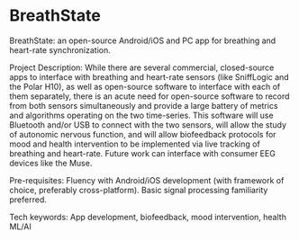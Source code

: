 # BreathState

BreathState: an open-source Android/iOS and PC app for breathing and heart-rate synchronization.

Project Description: While there are several commercial, closed-source apps to interface with breathing and heart-rate sensors (like SniffLogic and the Polar H10), as well as open-source software to interface with each of them separately, there is an acute need for open-source software to record from both sensors simultaneously and provide a large battery of metrics and algorithms operating on the two time-series. This software will use Bluetooth and/or USB to connect with the two sensors, will allow the study of autonomic nervous function, and will allow biofeedback protocols for mood and health intervention to be implemented via live tracking of breathing and heart-rate. Future work can interface with consumer EEG devices like the Muse.

Pre-requisites: Fluency with Android/iOS development (with framework of choice, preferably cross-platform). Basic signal processing familiarity preferred.

Tech keywords: App development, biofeedback, mood intervention, health ML/AI

